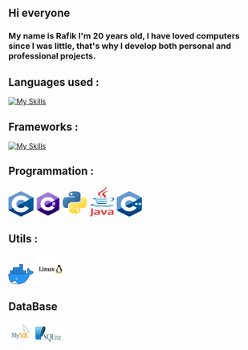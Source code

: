 ## Hi everyone 
###  My name is Rafik I'm 20 years old, I have loved computers since I was little, that's why I develop both personal and professional projects.
## Languages used : 
[![My Skills](https://skillicons.dev/icons?i=js,html,css)](https://skillicons.dev)
## Frameworks : 
[![My Skills](https://skillicons.dev/icons?i=vue,angular,symfony,laravel,dotnet)](https://skillicons.dev)


## Programmation :
<img src="https://github.com/Rafiklatrikdu69/Rafiklatrikdu69/blob/main/c.png" width="50" height="50">  <img src="https://github.com/Rafiklatrikdu69/Rafiklatrikdu69/blob/main/csharp.png" width="50" height="50">  <img src="https://github.com/Rafiklatrikdu69/Rafiklatrikdu69/blob/main/python.png" width="50" height="50">  <img src="https://github.com/Rafiklatrikdu69/Rafiklatrikdu69/blob/main/java.png" width="50" height="60">  <img src="https://github.com/Rafiklatrikdu69/Rafiklatrikdu69/blob/main/c++.png" width="50" height="50">

## Utils :
<img src="https://github.com/Rafiklatrikdu69/Rafiklatrikdu69/blob/main/docker.png" width="50" height="40">  <img src="https://github.com/Rafiklatrikdu69/Rafiklatrikdu69/blob/main/linux.png" width="60" height="60">

## DataBase
<img src="https://github.com/Rafiklatrikdu69/Rafiklatrikdu69/blob/main/mysql.png" width="50" height="40">  <img src="https://github.com/Rafiklatrikdu69/Rafiklatrikdu69/blob/main/sqlite.png" width="50" height="30">


